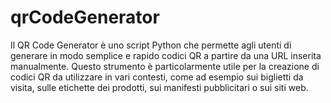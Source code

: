 # qrCodeGenerator
 Il QR Code Generator è uno script Python che permette agli utenti di generare in modo semplice e rapido codici QR a partire da una URL inserita manualmente. Questo strumento è particolarmente utile per la creazione di codici QR da utilizzare in vari contesti, come ad esempio sui biglietti da visita, sulle etichette dei prodotti, sui manifesti pubblicitari o sui siti web.
